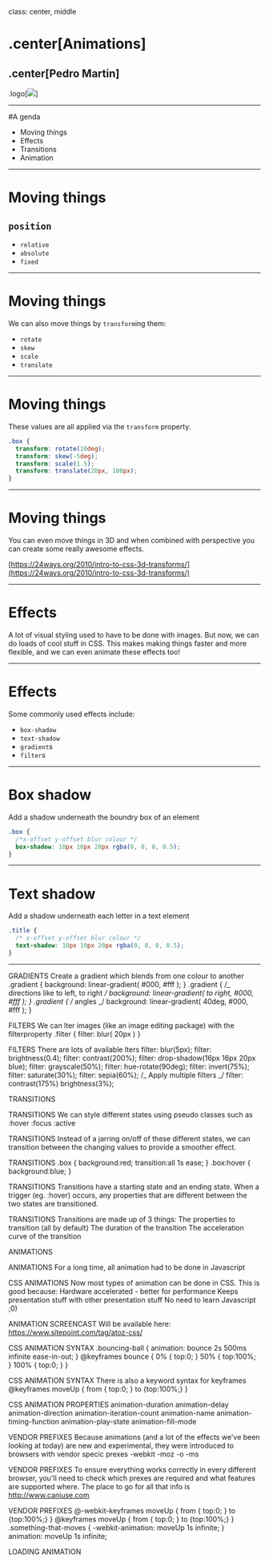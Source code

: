 class: center, middle

# .center[Animations]

## .center[Pedro Martin]

.logo[![](../../assets/ga.svg)]

---

#A genda

- Moving things
- Effects
- Transitions
- Animation

---

# Moving things

## `position`

- `relative`
- `absolute`
- `fixed`

---

# Moving things

We can also move things by `transform`ing them:

- `rotate`
- `skew`
- `scale`
- `translate`

---

# Moving things

These values are all applied via the `transform` property.

```css
.box {
  transform: rotate(10deg);
  transform: skew(-5deg);
  transform: scale(1.5);
  transform: translate(20px, 100px);
}
```

---

# Moving things

You can even move things in 3D and when combined with perspective you can create some really awesome effects.

[https://24ways.org/2010/intro-to-css-3d-transforms/](https://24ways.org/2010/intro-to-css-3d-transforms/)

---

# Effects

A lot of visual styling used to have to be done with images. But now, we can do loads of cool stuff in CSS. This makes making things faster and more flexible, and we can even animate these effects too!

---

# Effects

Some commonly used effects include:

- `box-shadow`
- `text-shadow`
- `gradient`s
- `filter`s

---

# Box shadow

Add a shadow underneath the boundry box of an element

```css
.box {
  /*x-offset y-offset blur colour */
  box-shadow: 10px 10px 20px rgba(0, 0, 0, 0.5);
}
```

---

# Text shadow

Add a shadow underneath each letter in a text element

```css
.title {
  /* x-offset y-offset blur colour */
  text-shadow: 10px 10px 20px rgba(0, 0, 0, 0.5);
}
```

---

GRADIENTS
Create a gradient which blends from one colour to another
.gradient {
background: linear-gradient( #000, #fff );
} .gradient {
/_ directions like to left, to right _/
background: linear-gradient( to right, #000, #fff ); }
.gradient {
/_ angles _/
background: linear-gradient( 40deg, #000, #fff );
}

FILTERS
We can  lter images (like an image editing package) with the filterproperty
.filter {
filter: blur( 20px )
}

FILTERS
There are lots of available  lters
filter: blur(5px);
filter: brightness(0.4);
filter: contrast(200%);
filter: drop-shadow(16px 16px 20px blue); filter: grayscale(50%);
filter: hue-rotate(90deg);
filter: invert(75%);
filter: saturate(30%);
filter: sepia(60%);
/_ Apply multiple filters _/
filter: contrast(175%) brightness(3%);

TRANSITIONS

TRANSITIONS
We can style different states using pseudo classes such as
:hover :focus :active

TRANSITIONS
Instead of a jarring on/off of these different states, we can transition between the changing values to provide a smoother effect.

TRANSITIONS
.box { background:red;
transition:all 1s ease; }
.box:hover { background:blue;
}

TRANSITIONS
Transitions have a starting state and an ending state.
When a trigger (eg. :hover) occurs, any properties that are different between the two states are transitioned.

TRANSITIONS
Transitions are made up of 3 things:
The properties to transition (all by default) The duration of the transition
The acceleration curve of the transition

ANIMATIONS

ANIMATIONS
For a long time, all animation had to be done in Javascript

CSS ANIMATIONS
Now most types of animation can be done in CSS. This is good because:
Hardware accelerated - better for performance Keeps presentation stuff with other presentation stuff No need to learn Javascript ;0)

ANIMATION SCREENCAST
Will be available here:
https://www.sitepoint.com/tag/atoz-css/

CSS ANIMATION SYNTAX
.bouncing-ball {
animation: bounce 2s 500ms infinite ease-in-out;
}
@keyframes bounce {
0% { top:0; } 50% { top:100%; } 100% { top:0; }
}

CSS ANIMATION SYNTAX
There is also a keyword syntax for keyframes
@keyframes moveUp { from { top:0; }
to {top:100%;} }

CSS ANIMATION PROPERTIES
animation-duration animation-delay animation-direction animation-iteration-count animation-name animation-timing-function animation-play-state animation-fill-mode

VENDOR PREFIXES
Because animations (and a lot of the effects we've been looking at today) are new and experimental, they were introduced to browsers with vendor speci c pre xes
-webkit -moz -o
-ms

VENDOR PREFIXES
To ensure everything works correctly in every different browser, you'll need to check which pre xes are required and what features are supported where.
The place to go for all that info is http://www.caniuse.com

VENDOR PREFIXES
@-webkit-keyframes moveUp { from { top:0; }
to {top:100%;} }
@keyframes moveUp { from { top:0; }
to {top:100%;} }
.something-that-moves { -webkit-animation: moveUp 1s infinite;
}
animation: moveUp 1s infinite;

LOADING ANIMATION
